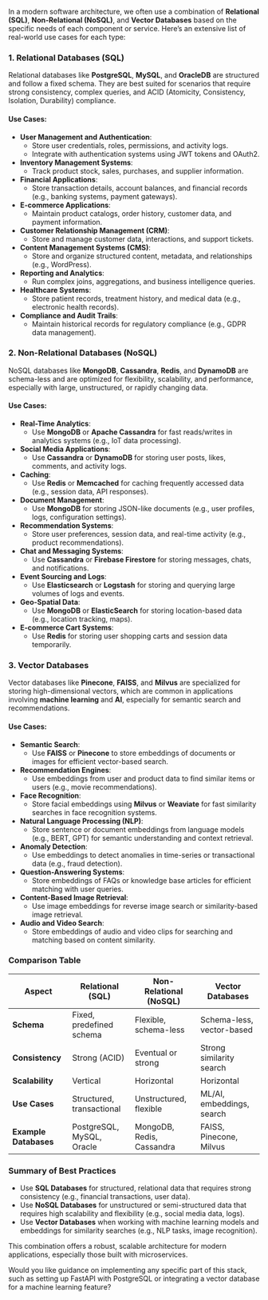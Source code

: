 In a modern software architecture, we often use a combination of **Relational (SQL)**, **Non-Relational (NoSQL)**, and **Vector Databases** based on the specific needs of each component or service. Here’s an extensive list of real-world use cases for each type:

### **1. Relational Databases (SQL)**
Relational databases like **PostgreSQL**, **MySQL**, and **OracleDB** are structured and follow a fixed schema. They are best suited for scenarios that require strong consistency, complex queries, and ACID (Atomicity, Consistency, Isolation, Durability) compliance.

#### **Use Cases:**
- **User Management and Authentication**:
  - Store user credentials, roles, permissions, and activity logs.
  - Integrate with authentication systems using JWT tokens and OAuth2.
- **Inventory Management Systems**:
  - Track product stock, sales, purchases, and supplier information.
- **Financial Applications**:
  - Store transaction details, account balances, and financial records (e.g., banking systems, payment gateways).
- **E-commerce Applications**:
  - Maintain product catalogs, order history, customer data, and payment information.
- **Customer Relationship Management (CRM)**:
  - Store and manage customer data, interactions, and support tickets.
- **Content Management Systems (CMS)**:
  - Store and organize structured content, metadata, and relationships (e.g., WordPress).
- **Reporting and Analytics**:
  - Run complex joins, aggregations, and business intelligence queries.
- **Healthcare Systems**:
  - Store patient records, treatment history, and medical data (e.g., electronic health records).
- **Compliance and Audit Trails**:
  - Maintain historical records for regulatory compliance (e.g., GDPR data management).

### **2. Non-Relational Databases (NoSQL)**
NoSQL databases like **MongoDB**, **Cassandra**, **Redis**, and **DynamoDB** are schema-less and are optimized for flexibility, scalability, and performance, especially with large, unstructured, or rapidly changing data.

#### **Use Cases:**
- **Real-Time Analytics**:
  - Use **MongoDB** or **Apache Cassandra** for fast reads/writes in analytics systems (e.g., IoT data processing).
- **Social Media Applications**:
  - Use **Cassandra** or **DynamoDB** for storing user posts, likes, comments, and activity logs.
- **Caching**:
  - Use **Redis** or **Memcached** for caching frequently accessed data (e.g., session data, API responses).
- **Document Management**:
  - Use **MongoDB** for storing JSON-like documents (e.g., user profiles, logs, configuration settings).
- **Recommendation Systems**:
  - Store user preferences, session data, and real-time activity (e.g., product recommendations).
- **Chat and Messaging Systems**:
  - Use **Cassandra** or **Firebase Firestore** for storing messages, chats, and notifications.
- **Event Sourcing and Logs**:
  - Use **Elasticsearch** or **Logstash** for storing and querying large volumes of logs and events.
- **Geo-Spatial Data**:
  - Use **MongoDB** or **ElasticSearch** for storing location-based data (e.g., location tracking, maps).
- **E-commerce Cart Systems**:
  - Use **Redis** for storing user shopping carts and session data temporarily.

### **3. Vector Databases**
Vector databases like **Pinecone**, **FAISS**, and **Milvus** are specialized for storing high-dimensional vectors, which are common in applications involving **machine learning** and **AI**, especially for semantic search and recommendations.

#### **Use Cases:**
- **Semantic Search**:
  - Use **FAISS** or **Pinecone** to store embeddings of documents or images for efficient vector-based search.
- **Recommendation Engines**:
  - Use embeddings from user and product data to find similar items or users (e.g., movie recommendations).
- **Face Recognition**:
  - Store facial embeddings using **Milvus** or **Weaviate** for fast similarity searches in face recognition systems.
- **Natural Language Processing (NLP)**:
  - Store sentence or document embeddings from language models (e.g., BERT, GPT) for semantic understanding and context retrieval.
- **Anomaly Detection**:
  - Use embeddings to detect anomalies in time-series or transactional data (e.g., fraud detection).
- **Question-Answering Systems**:
  - Store embeddings of FAQs or knowledge base articles for efficient matching with user queries.
- **Content-Based Image Retrieval**:
  - Use image embeddings for reverse image search or similarity-based image retrieval.
- **Audio and Video Search**:
  - Store embeddings of audio and video clips for searching and matching based on content similarity.

### **Comparison Table**

| **Aspect**                | **Relational (SQL)**        | **Non-Relational (NoSQL)** | **Vector Databases**       |
|---------------------------|-----------------------------|----------------------------|----------------------------|
| **Schema**                | Fixed, predefined schema    | Flexible, schema-less      | Schema-less, vector-based  |
| **Consistency**           | Strong (ACID)               | Eventual or strong         | Strong similarity search   |
| **Scalability**           | Vertical                    | Horizontal                 | Horizontal                 |
| **Use Cases**             | Structured, transactional   | Unstructured, flexible     | ML/AI, embeddings, search  |
| **Example Databases**     | PostgreSQL, MySQL, Oracle   | MongoDB, Redis, Cassandra  | FAISS, Pinecone, Milvus    |

### **Summary of Best Practices**
- Use **SQL Databases** for structured, relational data that requires strong consistency (e.g., financial transactions, user data).
- Use **NoSQL Databases** for unstructured or semi-structured data that requires high scalability and flexibility (e.g., social media data, logs).
- Use **Vector Databases** when working with machine learning models and embeddings for similarity searches (e.g., NLP tasks, image recognition).

This combination offers a robust, scalable architecture for modern applications, especially those built with microservices.

Would you like guidance on implementing any specific part of this stack, such as setting up FastAPI with PostgreSQL or integrating a vector database for a machine learning feature?